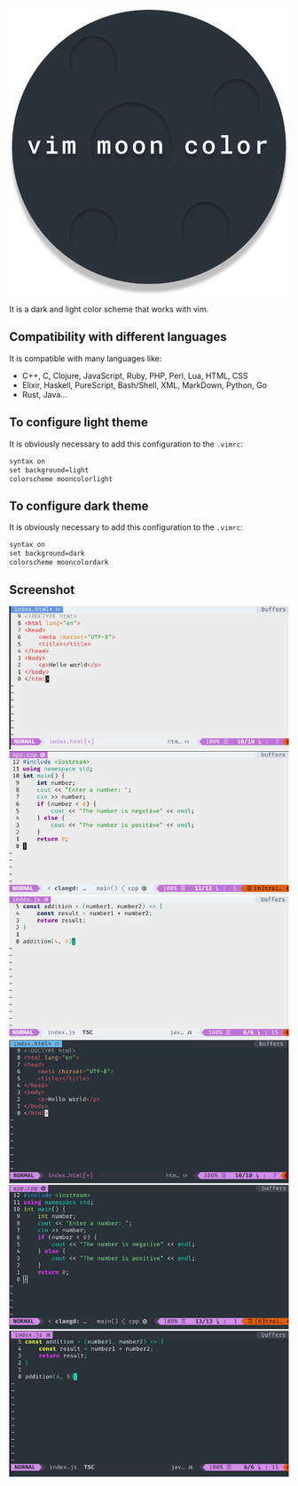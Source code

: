 <p align="center"><img src="https://github.com/ArthurPV/vim-moon-color/blob/master/img/logo.svg" alt="logo"></p>

It is a dark and light color scheme that works with vim.

## Compatibility with different languages
It is compatible with many languages like: 
- C++, C, Clojure, JavaScript, Ruby, PHP, Perl, Lua, HTML, CSS
- Elixir, Haskell, PureScript, Bash/Shell, XML, MarkDown, Python, Go
- Rust, Java...

## To configure light theme
It is obviously necessary to add this configuration to the `.vimrc`:
```VimL
syntax on
set background=light
colorscheme mooncolorlight
```
## To configure dark theme
It is obviously necessary to add this configuration to the `.vimrc`:
```VimL
syntax on
set background=dark
colorscheme mooncolordark
```
## Screenshot
![Light code html](https://github.com/ArthurPV/vim-moon-color/blob/master/img/light_code_html.png)
![Light code c++](https://github.com/ArthurPV/vim-moon-color/blob/master/img/light_code_cpp.png)
![Light code js](https://github.com/ArthurPV/vim-moon-color/blob/master/img/light_code_js.png)
![Dark code html](https://github.com/ArthurPV/vim-moon-color/blob/master/img/dark_code_html.png)
![Dark code c++](https://github.com/ArthurPV/vim-moon-color/blob/master/img/dark_code_cpp.png)
![Dark code js](https://github.com/ArthurPV/vim-moon-color/blob/master/img/dark_code_js.png)
